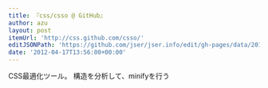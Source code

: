 ```yaml
---
title: 『css/csso @ GitHub』
author: azu
layout: post
itemUrl: 'http://css.github.com/csso/'
editJSONPath: 'https://github.com/jser/jser.info/edit/gh-pages/data/2012/04/index.json'
date: '2012-04-17T13:56:00+00:00'
---
```

CSS最適化ツール。
構造を分析して、minifyを行う
